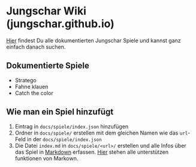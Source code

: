 # Jungschar Wiki (jungschar.github.io)
[Hier](https://jungschar.github.io/) findest Du alle dokumentierten Jungschar Spiele
und kannst ganz einfach danach suchen.

## Dokumentierte Spiele
- Stratego
- Fahne klauen
- Catch the color

## Wie man ein Spiel hinzufügt
1. Eintrag in `docs/spiele/index.json` hinzufügen
2. Ordner in `docs/spiele/` erstellen mit dem gleichen Namen wie das `url`-Feld in der `docs/spiele/index.json`
3. Die Datei `index.md` in `docs/spiele/<url>/` erstellen und alle Infos über das Spiel in [Markdown](https://docs.github.com/de/get-started/writing-on-github/getting-started-with-writing-and-formatting-on-github/basic-writing-and-formatting-syntax) erfassen. [Hier](https://github.com/adamvleggett/drawdown) stehen alle unterstützen funktionen von Markown.
